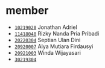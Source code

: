 # member
+ [`10219020`](10219020.md) Jonathan Adriel
+ [`11418040`](11418040.md) Rizky Nanda Pria Pribadi
+ [`20220304`](20220304.md) Septian Ulan Dini
+ [`20920007`](20920007.md) Alya Mutiara Firdausyi
+ [`20921003`](20921003.md) Winda Wijayasari
+ [`30219304`](30219304.md)
